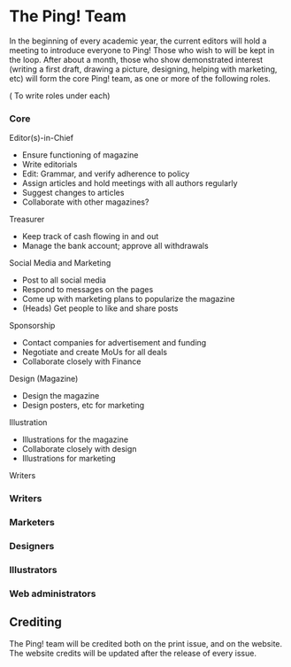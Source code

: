 # The Ping! Team

In the beginning of every academic year, the current editors will hold a meeting to introduce everyone to Ping! Those who wish to will be kept in the loop. 
After about a month, those who show demonstrated interest (writing a first draft, drawing a picture, designing, helping with marketing, etc) will form the core Ping! team, as one or more of the following roles.

( To write roles under each)

### Core

Editor(s)-in-Chief
- Ensure functioning of magazine
- Write editorials
- Edit: Grammar, and verify adherence to policy
- Assign articles and hold meetings with all authors regularly
- Suggest changes to articles
- Collaborate with other magazines?

Treasurer
- Keep track of cash flowing in and out
- Manage the bank account; approve all withdrawals

Social Media and Marketing
- Post to all social media
- Respond to messages on the pages
- Come up with marketing plans to popularize the magazine
- (Heads) Get people to like and share posts

Sponsorship
- Contact companies for advertisement and funding
- Negotiate and create MoUs for all deals
- Collaborate closely with Finance

Design (Magazine)
- Design the magazine
- Design posters, etc for marketing

Illustration
- Illustrations for the magazine
- Collaborate closely with design
- Illustrations for marketing

Writers


### Writers
### Marketers
### Designers
### Illustrators
### Web administrators

## Crediting
The Ping! team will be credited both on the print issue, and on the website. The website credits will be updated after the release of every issue.

